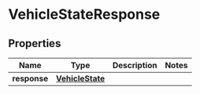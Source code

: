 # VehicleStateResponse

## Properties
Name | Type | Description | Notes
------------ | ------------- | ------------- | -------------
**response** | [**VehicleState**](VehicleState.md) |  | 
